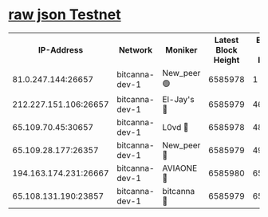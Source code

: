 [raw json Testnet](https://rpc-check.bcat.stavr.tech/bcat/rpc-bcat-result.json)
=


<table><tr><th>IP-Address</th><th>Network</th><th>Moniker</th><th>Latest Block Height</th><th>Earliest Block Height</th><th>Catching Up</th><th>Tx Index</th><th>Voting Power</th><th>Scan Time</th></tr><tr><td>81.0.247.144:26657</td><td>bitcanna-dev-1</td><td>New_peer 🟢</td><td>6585978</td><td>1</td><td>False</td><td>on</td><td>0</td><td>2024-02-24T10:29:39.552457241UTC</td></tr><tr><td>212.227.151.106:26657</td><td>bitcanna-dev-1</td><td>El-Jay's 🔴</td><td>6585979</td><td>4670391</td><td>False</td><td>on</td><td>2218164</td><td>2024-02-24T10:29:46.349502056UTC</td></tr><tr><td>65.109.70.45:30657</td><td>bitcanna-dev-1</td><td>L0vd 🔴</td><td>6585978</td><td>4828155</td><td>False</td><td>on</td><td>307920</td><td>2024-02-24T10:29:39.885256744UTC</td></tr><tr><td>65.109.28.177:26357</td><td>bitcanna-dev-1</td><td>New_peer 🔴</td><td>6585979</td><td>4952911</td><td>False</td><td>on</td><td>2237067</td><td>2024-02-24T10:29:46.696635469UTC</td></tr><tr><td>194.163.174.231:26667</td><td>bitcanna-dev-1</td><td>AVIAONE 🔴</td><td>6585980</td><td>6578691</td><td>False</td><td>on</td><td>1949865</td><td>2024-02-24T10:29:55.588191178UTC</td></tr><tr><td>65.108.131.190:23857</td><td>bitcanna-dev-1</td><td>bitcanna 🔴</td><td>6585979</td><td>6581979</td><td>False</td><td>off</td><td>378446</td><td>2024-02-24T10:29:47.079504458UTC</td></tr></table>
